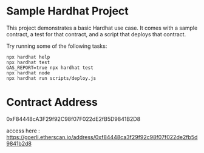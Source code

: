 # Sample Hardhat Project

This project demonstrates a basic Hardhat use case. It comes with a sample contract, a test for that contract, and a script that deploys that contract.

Try running some of the following tasks:

```shell
npx hardhat help
npx hardhat test
GAS_REPORT=true npx hardhat test
npx hardhat node
npx hardhat run scripts/deploy.js
```

# Contract Address
0xF84448cA3F29f92C98f07F022dE2fB5D9841B2D8

access here : https://goerli.etherscan.io/address/0xf84448ca3f29f92c98f07f022de2fb5d9841b2d8
